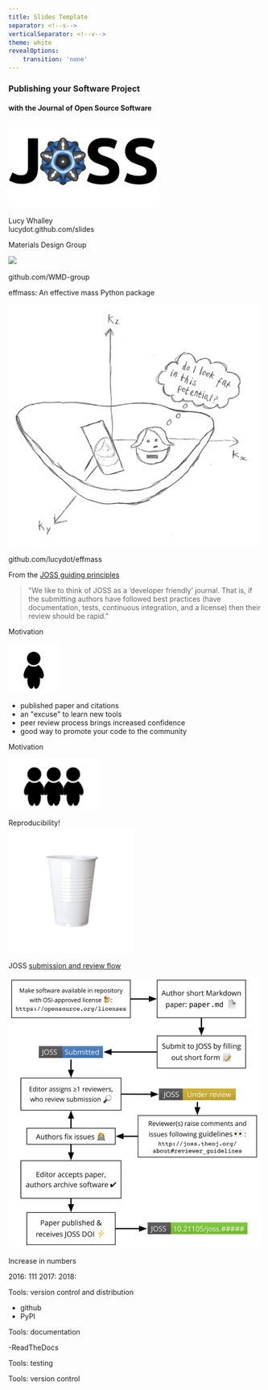 ```yaml
---
title: Slides Template
separator: <!--s-->
verticalSeparator: <!--v-->
theme: white
revealOptions:
    transition: 'none'
---
```




### Publishing your Software Project 
#### with the Journal of Open Source Software
<img src="https://github.com/lucydot/slides/raw/gh-pages/JOSS_0119/images/joss.png"  width="300"/>

Lucy Whalley  
lucydot.github.com/slides

<!--s-->

Materials Design Group

<img src="https://github.com/lucydot/slides/raw/gh-pages/JOSS_0119/images/mdg.png"  width="500"/>

github.com/WMD-group

<!--s-->

effmass: An effective mass Python package

<img src="https://github.com/lucydot/slides/raw/gh-pages/JOSS_0119/images/effmass.png"  width="500"/>

github.com/lucydot/effmass

<!--s-->

From the [JOSS guiding principles](https://joss.readthedocs.io/en/latest/reviewer_guidelines.html#guiding-principles)

> "We like to think of JOSS as a ‘developer friendly’ journal. That is, if the submitting authors have followed best practices (have documentation, tests, continuous integration, and a license) then their review should be rapid."

<!--s-->

Motivation

<img src="https://github.com/lucydot/slides/raw/gh-pages/JOSS_0119/images/person.png"  width="100" />  

- published paper and citations
- an "excuse" to learn new tools
- peer review process brings increased confidence
- good way to promote your code to the community

<!--s-->

Motivation

<img src="https://github.com/lucydot/slides/raw/gh-pages/JOSS_0119/images/people.png"  width="180" />

Reproducibility!   
<img src="https://github.com/lucydot/slides/raw/gh-pages/JOSS_0119/images/cup.jpg"  width="250" /> 


<!--s-->


JOSS [submission and review flow](https://peerj.com/articles/cs-147/)

<img src="https://github.com/lucydot/slides/raw/gh-pages/JOSS_0119/images/workflow.jpg"  width="500"/>

<!--s-->
Increase in numbers

2016: 111
2017:
2018:


<!--s-->


Tools: version control and distribution

- github
- PyPI

<!--s-->


Tools: documentation

-ReadTheDocs
<!--s-->


Tools: testing
<!--s-->


Tools: version control

